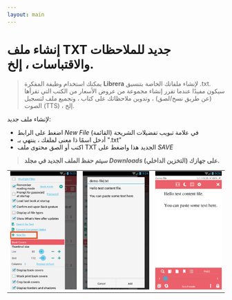 ```yaml
---
layout: main
---
```


# إنشاء ملف TXT جديد للملاحظات والاقتباسات ، إلخ.

> يمكنك استخدام وظيفة المفكرة **Librera** لإنشاء ملفاتك الخاصة بتنسيق .txt. سيكون مفيدًا عندما تقرر إنشاء مجموعة من عروض الأسعار من الكتب التي تقرأها (عن طريق نسخ/لصق) ، وتدوين ملاحظاتك على كتاب ، وتجميع ملف لتسجيل الصوت (TTS) ، إلخ.

لإنشاء ملف جديد:
* اضغط على الرابط _New File_ في علامة تبويب تفضيلات الشريحة (القائمة)
* أدخل اسمًا ذا معنى لملفك ، ينتهي بـ &quot;.txt&quot;
* اكتب أو الصق محتوى ملف TXT الجديد هذا واضغط على _SAVE_
> **سيتم حفظ الملف الجديد في مجلد _Downloads_ على جهازك (التخزين الداخلي).**

||||
|-|-|-|
|![](1.png)|![](2.png)|![](3.png)|
